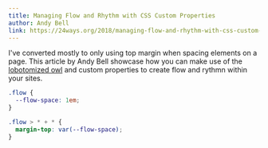```yaml
---
title: Managing Flow and Rhythm with CSS Custom Properties
author: Andy Bell
link: https://24ways.org/2018/managing-flow-and-rhythm-with-css-custom-properties/
---
```

I've converted mostly to only using top margin when spacing elements on a page. This article by Andy Bell showcase how you can make use of the [lobotomized owl](https://alistapart.com/article/axiomatic-css-and-lobotomized-owls/) and custom properties to create flow and rythmn within your sites.

```css
.flow {
  --flow-space: 1em;
}

.flow > * + * {
  margin-top: var(--flow-space);
}
```

